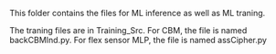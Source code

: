 This folder contains the files for ML inference as well as ML traning.

The traning files are in Training_Src. For CBM, the file is named backCBMInd.py. For flex sensor MLP, the file is named assCipher.py

